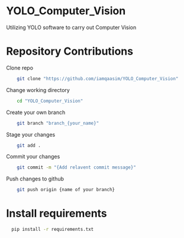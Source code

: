 # YOLO_Computer_Vision

Utilizing YOLO software to carry out Computer Vision

# Repository Contributions

Clone repo

```bash
    git clone "https://github.com/iamqaasim/YOLO_Computer_Vision"
```

Change working directory

```bash
    cd "YOLO_Computer_Vision"
```

Create your own branch

```bash
    git branch "branch_{your_name}"
```

Stage your changes

```bash
    git add .
```

Commit your changes

```bash
    git commit -m "{Add relavent commit message}"
```

Push changes to github

```bash
    git push origin {name of your branch}
```

# Install requirements

```bash
  pip install -r requirements.txt
```
